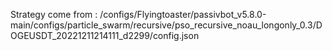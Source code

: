 Strategy come from : /configs/Flyingtoaster/passivbot_v5.8.0-main/configs/particle_swarm/recursive/pso_recursive_noau_longonly_0.3/DOGEUSDT_20221211214111_d2299/config.json